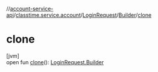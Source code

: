 //[account-service-api](../../../../index.md)/[classtime.service.account](../../index.md)/[LoginRequest](../index.md)/[Builder](index.md)/[clone](clone.md)

# clone

[jvm]\
open fun [clone](clone.md)(): [LoginRequest.Builder](index.md)
